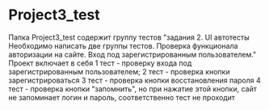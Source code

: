 # Project3_test 
Папка Project3_test содержит группу тестов "задания 2. UI автотесты
Необходимо написать две группы тестов.
Проверка функционала авторизации на сайте. Вход под зарегистрированным пользователем."
Проект включает в себя 1 тест - проверку входа под зарегистрированным пользователем;
                       2 тест - проверка кнопки зарегистрироваться
                       3 тест - проверка кнопки восстановления пароля
                       4 тест - проверка кнопки "запомнить", но при нажатие этой кнопки, сайт 
                       не запоминает логин и пароль, соответственно тест не проходит
